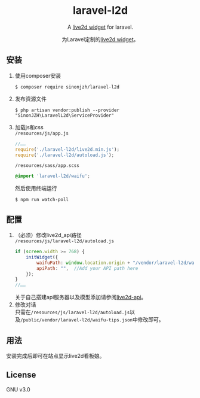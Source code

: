 <h1 align="center"> laravel-l2d </h1>

<p align="center"> A <a href="https://github.com/stevenjoezhang/live2d-widget">live2d widget</a> for laravel.</p>
<p align="center"> 为Laravel定制的<a href="https://github.com/stevenjoezhang/live2d-widget">live2d widget</a>。</p>


## 安装

1. 使用composer安装
    ```shell
    $ composer require sinonjzh/laravel-l2d
    ```
2. 发布资源文件
   ```shell
   $ php artisan vendor:publish --provider "SinonJZH\LaravelL2d\ServiceProvider"
   ```
3. 加载js和css  
   `/resources/js/app.js`
   ```javascript
   //……
   require('./laravel-l2d/live2d.min.js');
   require('./laravel-l2d/autoload.js');
   ```
   `/resources/sass/app.scss`
   ```scss
   @import 'laravel-l2d/waifu';
   ```
   然后使用终端运行
   ```shell
   $ npm run watch-poll
   ```
## 配置

1. （必须）修改live2d_api路径  
   `/resources/js/laravel-l2d/autoload.js`
   ```javascript
   if (screen.width >= 768) {
	   initWidget({
		   waifuPath: window.location.origin + "/vendor/laravel-l2d/waifu-tips.json",
		   apiPath: "",  //Add your API path here
	   });
   }
   //……
   ```
   关于自己搭建api服务器以及模型添加请参阅[live2d-api](https://github.com/fghrsh/live2d_api)。
2. 修改对话  
   只需在`/resources/js/laravel-l2d/autoload.js`以及`/public/vendor/laravel-l2d/waifu-tips.json`中修改即可。

## 用法

安装完成后即可在站点显示live2d看板娘。

## License

GNU v3.0